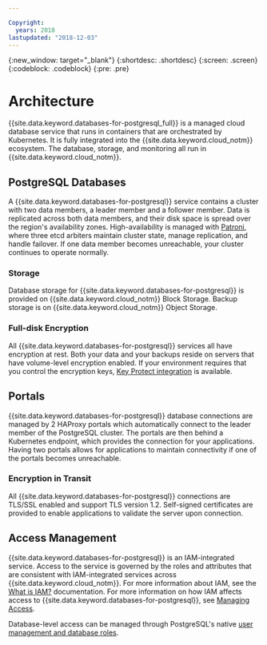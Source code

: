 ```yaml
---

Copyright:
  years: 2018
lastupdated: "2018-12-03"
---
```


{:new_window: target="_blank"}
{:shortdesc: .shortdesc}
{:screen: .screen}
{:codeblock: .codeblock}
{:pre: .pre}

# Architecture

{{site.data.keyword.databases-for-postgresql_full}} is a managed cloud database service that runs in containers that are orchestrated by Kubernetes. It is fully integrated into the {{site.data.keyword.cloud_notm}} ecosystem. The database, storage, and monitoring all run in {{site.data.keyword.cloud_notm}}.

## PostgreSQL Databases

A {{site.data.keyword.databases-for-postgresql}} service contains a cluster with two data members, a leader member and a follower member. Data is replicated across both data members, and their disk space is spread over the region's availability zones. High-availability is managed with [Patroni](https://github.com/zalando/patroni), where three etcd arbiters maintain cluster state, manage replication, and handle failover. If one data member becomes unreachable, your cluster continues to operate normally.

### Storage

Database storage for {{site.data.keyword.databases-for-postgresql}} is provided on {{site.data.keyword.cloud_notm}} Block Storage. Backup storage is on {{site.data.keyword.cloud_notm}} Object Storage.

### Full-disk Encryption

All {{site.data.keyword.databases-for-postgresql}} services all have encryption at rest. Both your data and your backups reside on servers that have volume-level encryption enabled. If your environment requires that you control the encryption keys, [Key Protect integration](./reference-key-protect.html) is available.

## Portals

{{site.data.keyword.databases-for-postgresql}} database connections are managed by 2 HAProxy portals which automatically connect to the leader member of the PostgreSQL cluster. The portals are then behind a Kubernetes endpoint, which provides the connection for your applications. Having two portals allows for applications to maintain connectivity if one of the portals becomes unreachable.

### Encryption in Transit

All {{site.data.keyword.databases-for-postgresql}} connections are TLS/SSL enabled and support TLS version 1.2. Self-signed certificates are provided to enable applications to validate the server upon connection.

## Access Management

{{site.data.keyword.databases-for-postgresql}} is an IAM-integrated service. Access to the service is governed by the roles and attributes that are consistent with IAM-integrated services across {{site.data.keyword.cloud_notm}}. For more information about IAM, see the [What is IAM?](https://{DomainName}/docs/iam/index.html#iamoverview) documentation. For more information on how IAM affects access to {{site.data.keyword.databases-for-postgresql}}, see [Managing Access](./access-management.html).

Database-level access can be managed through PostgreSQL's native [user management and database roles](https://www.postgresql.org/docs/current/static/database-roles.html).

